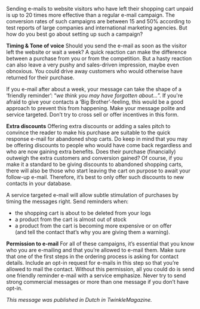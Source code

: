 Sending e-mails to website visitors who have left their shopping cart
unpaid is up to 20 times more effective than a regular e-mail campaign.
The conversion rates of such campaigns are between 15 and 50% according
to test reports of large companies and international marketing agencies.
But how do you best go about setting up such a campaign?

**Timing & Tone of voice**
Should you send the e-mail as soon as the visitor left the website or
wait a week? A quick reaction can make the difference between a purchase
from you or from the competition. But a hasty reaction can also leave a
very pushy and sales-driven impression, maybe even obnoxious. You could
drive away customers who would otherwise have returned for their
purchase.

If you e-mail after about a week, your message can take the shape of a
‘friendly reminder’: “*we think you may have forgotten about…*”. If
you're afraid to give your contacts a ‘Big Brother’-feeling, this would
be a good approach to prevent this from happening. Make your message
polite and service targeted. Don’t try to cross sell or offer incentives
in this form.

**Extra discounts**
Offering extra discounts or adding a sales pitch to convince the reader
to make his purchase are suitable to the quick response e-mail for
abandoned shop carts. Do keep in mind that you may be offering discounts
to people who would have come back regardless and who are now gaining
extra benefits. Does their purchase (financially) outweigh the extra
customers and conversion gained? Of course, if you make it a standard to
be giving discounts to abandoned shopping carts, there will also be
those who start leaving the cart on purpose to await your follow-up
e-mail. Therefore, it’s best to only offer such discounts to new
contacts in your database.

A service targeted e-mail will allow subtle stimulation of purchases by
timing the messages right. Send reminders when:

- the shopping cart is about to be deleted from your logs
- a product from the cart is almost out of stock
- a product from the cart is becoming more expensive or on offer \
 (and tell the contact that’s why you are giving them a warning).

**Permission to e-mail**
For all of these campaigns, it’s essential that you know who you are
e-mailing and that you’re allowed to e-mail them. Make sure that one of
the first steps in the ordering process is asking for contact details.
Include an opt-in request for e-mails in this step so that you’re
allowed to mail the contact. Without this permission, all you could do
is send one friendly reminder e-mail with a service emphasize. Never try
to send strong commercial messages or more than one message if you don’t
have opt-in.

*This message was published in Dutch in TwinkleMagazine.*

